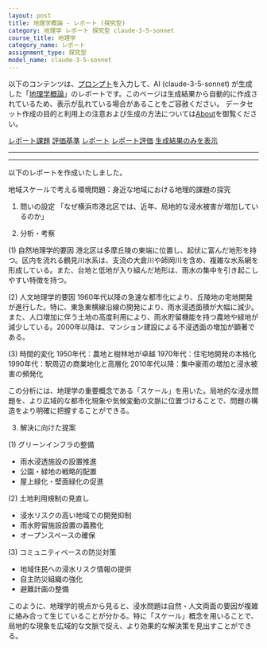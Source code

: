 ```yaml
---
layout: post
title: 地理学概論 - レポート (探究型)
category: 地理学 レポート 探究型 claude-3-5-sonnet
course_title: 地理学
category_name: レポート
assignment_type: 探究型
model_name: claude-3-5-sonnet
---
```


以下のコンテンツは、[プロンプト](https://github.com/takedatoshiyuki/synthetic_assignments/tree/main/generated/地理学/claude-3-5-sonnet/prompt_レポート-探究型.md)を入力して、AI (claude-3-5-sonnet) が生成した「[地理学概論](/contents/地理学/)」のレポートです。このページは生成結果から自動的に作成されているため、表示が乱れている場合があることをご容赦ください。
データセット作成の目的と利用上の注意および生成の方法については[About](/About)を御覧ください。

[レポート課題](../レポート課題-探究型)
[評価基準](../評価基準-探究型)
[レポート](../レポート-探究型)
[レポート評価](../レポート評価-探究型)
[生成結果のみを表示](https://github.com/takedatoshiyuki/synthetic_assignments/tree/main/generated/地理学/claude-3-5-sonnet/レポート-探究型.md)
  

***
***
  
以下のレポートを作成いたしました。

地域スケールで考える環境問題：身近な地域における地理的課題の探究

1. 問いの設定
「なぜ横浜市港北区では、近年、局地的な浸水被害が増加しているのか」

2. 分析・考察

(1) 自然地理学的要因
港北区は多摩丘陵の東端に位置し、起伏に富んだ地形を持つ。区内を流れる鶴見川水系は、支流の大倉川や師岡川を含め、複雑な水系網を形成している。また、台地と低地が入り組んだ地形は、雨水の集中を引き起こしやすい特徴を持つ。

(2) 人文地理学的要因
1960年代以降の急速な都市化により、丘陵地の宅地開発が進行した。特に、東急東横線沿線の開発により、雨水浸透面積が大幅に減少。また、人口増加に伴う土地の高度利用により、雨水貯留機能を持つ農地や緑地が減少している。2000年以降は、マンション建設による不浸透面の増加が顕著である。

(3) 時間的変化
1950年代：農地と樹林地が卓越
1970年代：住宅地開発の本格化
1990年代：駅周辺の商業地化と高層化
2010年代以降：集中豪雨の増加と浸水被害の頻発化

この分析には、地理学の重要概念である「スケール」を用いた。局地的な浸水問題を、より広域的な都市化現象や気候変動の文脈に位置づけることで、問題の構造をより明確に把握することができる。

3. 解決に向けた提案

(1) グリーンインフラの整備
- 雨水浸透施設の設置推進
- 公園・緑地の戦略的配置
- 屋上緑化・壁面緑化の促進

(2) 土地利用規制の見直し
- 浸水リスクの高い地域での開発抑制
- 雨水貯留施設設置の義務化
- オープンスペースの確保

(3) コミュニティベースの防災対策
- 地域住民への浸水リスク情報の提供
- 自主防災組織の強化
- 避難計画の整備

このように、地理学的視点から見ると、浸水問題は自然・人文両面の要因が複雑に絡み合って生じていることが分かる。特に「スケール」概念を用いることで、局地的な現象を広域的な文脈で捉え、より効果的な解決策を見出すことができる。
